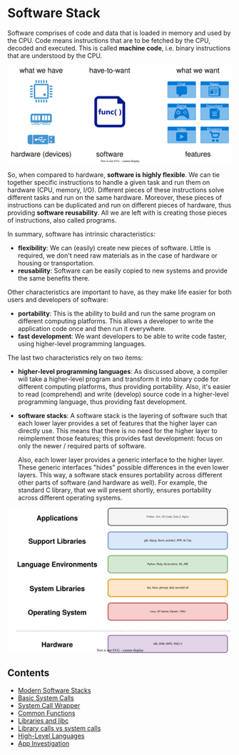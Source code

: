 # Software Stack

Software comprises of code and data that is loaded in memory and used by the CPU.
Code means instructions that are to be fetched by the CPU, decoded and executed.
This is called **machine code**, i.e. binary instructions that are understood by the CPU.

![Hardware and Software](../media/hardware-software.svg)

So, when compared to hardware, **software is highly flexible**.
We can tie together specific instructions to handle a given task and run them on hardware (CPU, memory, I/O).
Different pieces of these instructions solve different tasks and run on the same hardware.
Moreover, these pieces of instructions can be duplicated and run on different pieces of hardware, thus providing **software reusability**.
All we are left with is creating those pieces of instructions, also called programs.

In summary, software has intrinsic characteristics:

- **flexibility**: We can (easily) create new pieces of software.
  Little is required, we don't need raw materials as in the case of hardware or housing or transportation.
- **reusability**: Software can be easily copied to new systems and provide the same benefits there.

Other characteristics are important to have, as they make life easier for both users and developers of software:

- **portability**: This is the ability to build and run the same program on different computing platforms.
  This allows a developer to write the application code once and then run it everywhere.
- **fast development**: We want developers to be able to write code faster, using higher-level programming languages.

The last two characteristics rely on two items:

- **higher-level programming languages**: As discussed above, a compiler will take a higher-level program and transform it into binary code for different computing platforms, thus providing portability.
  Also, it's easier to read (comprehend) and write (develop) source code in a higher-level programming language, thus providing fast development.
- **software stacks**: A software stack is the layering of software such that each lower layer provides a set of features that the higher layer can directly use.
  This means that there is no need for the higher layer to reimplement those features;
  this provides fast development: focus on only the newer / required parts of software.

  Also, each lower layer provides a generic interface to the higher layer.
  These generic interfaces "hides" possible differences in the even lower layers.
  This way, a software stack ensures portability across different other parts of software (and hardware as well).
  For example, the standard C library, that we will present shortly, ensures portability across different operating systems.

![Software Stack](../media/software-stack.svg)

## Contents

- [Modern Software Stacks](../../modern-software-stacks/reading/modern-sw-stack.md)
- [Basic System Calls](../../system-calls/reading/basic-syscall.md)
- [System Call Wrapper](../../system-calls/reading/syscall-wrapper.md)
- [Common Functions](../../libc/reading/common-functions.md)
- [Libraries and libc](../../libc/reading/libc.md)
- [Library calls vs system calls](../../system-calls/reading/libcall-syscall.md)
- [High-Level Languages](../../high-level-languages/reading/high-level-lang.md)
- [App Investigation](../../applications/reading/app-investigate.md)
